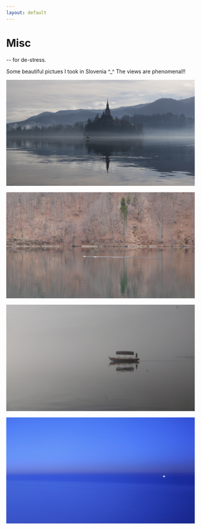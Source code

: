 ```yaml
---
layout: default
---
```

# Misc

-- for de-stress.

Some beautiful pictues I took in Slovenia ^_^ The views are phenomenal!!

![Lake Bled](bled.jpeg)

![Plitvice](plitvice.jpeg)

![Boat](boat.jpeg)

![Moon](moon.jpeg)